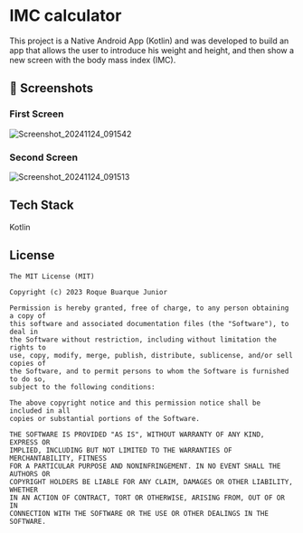 # IMC calculator

This project is a Native Android App (Kotlin) and was developed to build an app that allows the user to introduce his weight and height,
and then show a new screen with the body mass index (IMC). 

## :camera_flash: Screenshots
<!-- You can add more screenshots here if you like -->
### First Screen
![Screenshot_20241124_091542](https://github.com/user-attachments/assets/628076bb-0dc2-4a0c-ba6d-3b1243a70aad)

### Second Screen
![Screenshot_20241124_091513](https://github.com/user-attachments/assets/fc9a1fe5-184f-492f-99e4-72abfbd605d9)

## Tech Stack

Kotlin

## License
```
The MIT License (MIT)

Copyright (c) 2023 Roque Buarque Junior

Permission is hereby granted, free of charge, to any person obtaining a copy of
this software and associated documentation files (the "Software"), to deal in
the Software without restriction, including without limitation the rights to
use, copy, modify, merge, publish, distribute, sublicense, and/or sell copies of
the Software, and to permit persons to whom the Software is furnished to do so,
subject to the following conditions:

The above copyright notice and this permission notice shall be included in all
copies or substantial portions of the Software.

THE SOFTWARE IS PROVIDED "AS IS", WITHOUT WARRANTY OF ANY KIND, EXPRESS OR
IMPLIED, INCLUDING BUT NOT LIMITED TO THE WARRANTIES OF MERCHANTABILITY, FITNESS
FOR A PARTICULAR PURPOSE AND NONINFRINGEMENT. IN NO EVENT SHALL THE AUTHORS OR
COPYRIGHT HOLDERS BE LIABLE FOR ANY CLAIM, DAMAGES OR OTHER LIABILITY, WHETHER
IN AN ACTION OF CONTRACT, TORT OR OTHERWISE, ARISING FROM, OUT OF OR IN
CONNECTION WITH THE SOFTWARE OR THE USE OR OTHER DEALINGS IN THE SOFTWARE.
```
